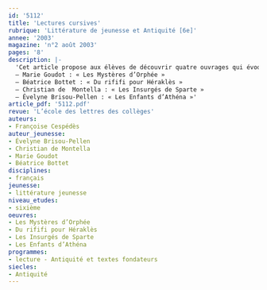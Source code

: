 ```yaml
---
id: '5112'
title: 'Lectures cursives'
rubrique: 'Littérature de jeunesse et Antiquité [6e]'
annee: '2003'
magazine: 'n°2 août 2003'
pages: '8'
description: |-
  'Cet article propose aux élèves de découvrir quatre ouvrages qui évoquent de façon très actuelle une époque très lointaine, l’Antiquité. Quels qu’en soient l’approche (historique ou mythologique) et le ton (dramatique, tragique ou humoristique), au travers de destins exceptionnels (fictifs ou réels), ces récits, quasiment à la manière de livres d’histoire, informent les lecteurs sur la vie quotidienne, les pratiques religieuses et guerrières ou encore les arts et les lois de cette période. L’approche fictive du passé semble intéressante au regard du programme d’histoire de sixième et de l’apprentissage du latin que certains élèves débuteront en cinquième.
  – Marie Goudot : « Les Mystères d’Orphée »
  – Béatrice Bottet : « Du rififi pour Héraklès »
  – Christian de  Montella : « Les Insurgés de Sparte »
  – Évelyne Brisou-Pellen : « Les Enfants d’Athéna »'
article_pdf: '5112.pdf'
revue: 'L’école des lettres des collèges'
auteurs:
- Françoise Cespédès
auteur_jeunesse:
- Évelyne Brisou-Pellen
- Christian de Montella
- Marie Goudot
- Béatrice Bottet
disciplines:
- français
jeunesse:
- littérature jeunesse
niveau_etudes:
- sixième
oeuvres:
- Les Mystères d’Orphée
- Du rififi pour Héraklès
- Les Insurgés de Sparte
- Les Enfants d’Athéna
programmes:
- lecture - Antiquité et textes fondateurs
siecles:
- Antiquité
---
```

